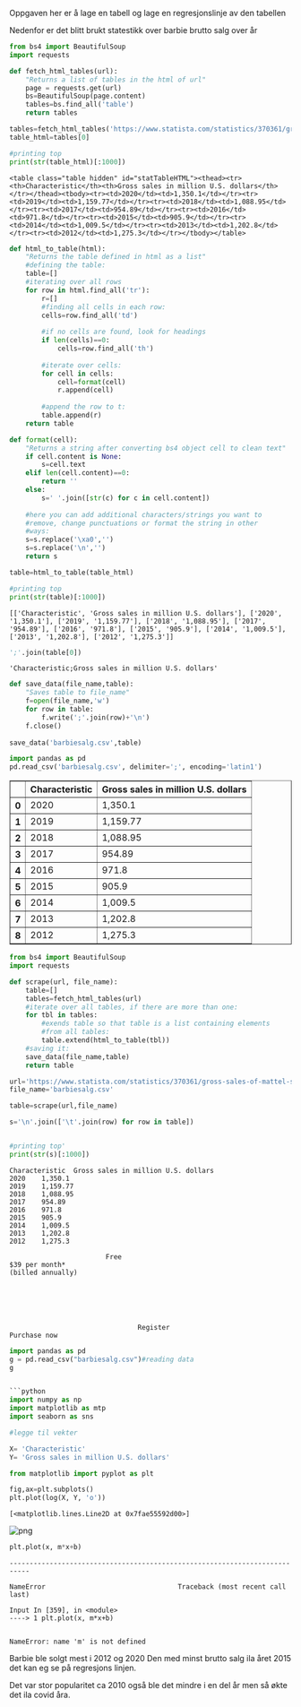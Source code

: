Oppgaven her er å lage en tabell og lage en regresjonslinje av den tabellen

Nedenfor er det blitt brukt statestikk over barbie brutto salg over år


```python
from bs4 import BeautifulSoup
import requests

def fetch_html_tables(url):
    "Returns a list of tables in the html of url"
    page = requests.get(url)
    bs=BeautifulSoup(page.content)
    tables=bs.find_all('table')
    return tables

tables=fetch_html_tables('https://www.statista.com/statistics/370361/gross-sales-of-mattel-s-barbie-brand/')
table_html=tables[0]

#printing top
print(str(table_html)[:1000])
```

    <table class="table hidden" id="statTableHTML"><thead><tr><th>Characteristic</th><th>Gross sales in million U.S. dollars</th></tr></thead><tbody><tr><td>2020</td><td>1,350.1</td></tr><tr><td>2019</td><td>1,159.77</td></tr><tr><td>2018</td><td>1,088.95</td></tr><tr><td>2017</td><td>954.89</td></tr><tr><td>2016</td><td>971.8</td></tr><tr><td>2015</td><td>905.9</td></tr><tr><td>2014</td><td>1,009.5</td></tr><tr><td>2013</td><td>1,202.8</td></tr><tr><td>2012</td><td>1,275.3</td></tr></tbody></table>



```python
def html_to_table(html):
    "Returns the table defined in html as a list"
    #defining the table:
    table=[]
    #iterating over all rows
    for row in html.find_all('tr'):
        r=[]
        #finding all cells in each row:
        cells=row.find_all('td')
        
        #if no cells are found, look for headings
        if len(cells)==0:
            cells=row.find_all('th')
            
        #iterate over cells:
        for cell in cells:
            cell=format(cell)
            r.append(cell)
        
        #append the row to t:
        table.append(r)
    return table

def format(cell):
    "Returns a string after converting bs4 object cell to clean text"
    if cell.content is None:
        s=cell.text
    elif len(cell.content)==0:
        return ''
    else:
        s=' '.join([str(c) for c in cell.content])
        
    #here you can add additional characters/strings you want to 
    #remove, change punctuations or format the string in other
    #ways:
    s=s.replace('\xa0','')
    s=s.replace('\n','')
    return s

table=html_to_table(table_html)

#printing top
print(str(table)[:1000])
```

    [['Characteristic', 'Gross sales in million U.S. dollars'], ['2020', '1,350.1'], ['2019', '1,159.77'], ['2018', '1,088.95'], ['2017', '954.89'], ['2016', '971.8'], ['2015', '905.9'], ['2014', '1,009.5'], ['2013', '1,202.8'], ['2012', '1,275.3']]



```python
';'.join(table[0])
```




    'Characteristic;Gross sales in million U.S. dollars'




```python
def save_data(file_name,table):
    "Saves table to file_name"
    f=open(file_name,'w')
    for row in table:
        f.write(';'.join(row)+'\n')
    f.close()
    
save_data('barbiesalg.csv',table)
```


```python
import pandas as pd
pd.read_csv('barbiesalg.csv', delimiter=';', encoding='latin1')
```




<div>
<style scoped>
    .dataframe tbody tr th:only-of-type {
        vertical-align: middle;
    }

    .dataframe tbody tr th {
        vertical-align: top;
    }

    .dataframe thead th {
        text-align: right;
    }
</style>
<table border="1" class="dataframe">
  <thead>
    <tr style="text-align: right;">
      <th></th>
      <th>Characteristic</th>
      <th>Gross sales in million U.S. dollars</th>
    </tr>
  </thead>
  <tbody>
    <tr>
      <th>0</th>
      <td>2020</td>
      <td>1,350.1</td>
    </tr>
    <tr>
      <th>1</th>
      <td>2019</td>
      <td>1,159.77</td>
    </tr>
    <tr>
      <th>2</th>
      <td>2018</td>
      <td>1,088.95</td>
    </tr>
    <tr>
      <th>3</th>
      <td>2017</td>
      <td>954.89</td>
    </tr>
    <tr>
      <th>4</th>
      <td>2016</td>
      <td>971.8</td>
    </tr>
    <tr>
      <th>5</th>
      <td>2015</td>
      <td>905.9</td>
    </tr>
    <tr>
      <th>6</th>
      <td>2014</td>
      <td>1,009.5</td>
    </tr>
    <tr>
      <th>7</th>
      <td>2013</td>
      <td>1,202.8</td>
    </tr>
    <tr>
      <th>8</th>
      <td>2012</td>
      <td>1,275.3</td>
    </tr>
  </tbody>
</table>
</div>




```python
from bs4 import BeautifulSoup
import requests

def scrape(url, file_name):
    table=[]
    tables=fetch_html_tables(url)
    #iterate over all tables, if there are more than one:
    for tbl in tables:
        #exends table so that table is a list containing elements 
        #from all tables:
        table.extend(html_to_table(tbl))
    #saving it:
    save_data(file_name,table)
    return table
```


```python
url='https://www.statista.com/statistics/370361/gross-sales-of-mattel-s-barbie-brand/'
file_name='barbiesalg.csv'

table=scrape(url,file_name)

s='\n'.join(['\t'.join(row) for row in table])


#printing top'
print(str(s)[:1000])
```

    Characteristic	Gross sales in million U.S. dollars
    2020	1,350.1
    2019	1,159.77
    2018	1,088.95
    2017	954.89
    2016	971.8
    2015	905.9
    2014	1,009.5
    2013	1,202.8
    2012	1,275.3
    
                            Free                    	                                                        $39 per month*                                                        (billed annually)                            
    	
    	
    
    	
    	
    	
    	                            Register                        	                            Purchase now                        

```python
import pandas as pd
g = pd.read_csv("barbiesalg.csv")#reading data
g


```python
import numpy as np
import matplotlib as mtp
import seaborn as sns

#legge til vekter

X= 'Characteristic'
Y= 'Gross sales in million U.S. dollars'
```


```python
from matplotlib import pyplot as plt

fig,ax=plt.subplots()
plt.plot(log(X, Y, 'o'))
```




    [<matplotlib.lines.Line2D at 0x7fae55592d00>]




    
![png](output_9_1.png)
    



```python
plt.plot(x, m*x+b)
```


    ---------------------------------------------------------------------------

    NameError                                 Traceback (most recent call last)

    Input In [359], in <module>
    ----> 1 plt.plot(x, m*x+b)


    NameError: name 'm' is not defined


Barbie ble solgt mest i 2012 og 2020 
Den med minst brutto salg ila året 2015 det kan eg se på regresjons linjen.

Det var stor popularitet ca 2010 også ble det mindre i en del år men så økte det ila covid åra. 


```python

```
